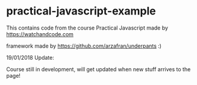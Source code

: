 # practical-javascript-example
This contains code from the course Practical Javascript made by https://watchandcode.com

framework made by https://github.com/arzafran/underpants :)

19/01/2018 Update:

Course still in development, will get updated when new stuff arrives to the page!
